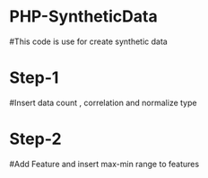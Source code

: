 # PHP-SyntheticData
#This code is use for create synthetic data
# Step-1
#Insert data count , correlation and normalize type
# Step-2
#Add Feature and insert max-min range to features
